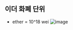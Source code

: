 ## 이더 화폐 단위

- ether = 10^18 wei
![image](https://s3.us-east-2.amazonaws.com/zastrin-course-assets/ether-denominations.png)